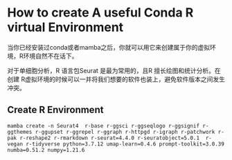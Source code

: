 
# How to create A useful Conda R virtual Environment

当你已经安装过conda或者mamba之后，你就可以用它来创建属于你的虚拟环境，R环境自然不在话下。

对于单细胞分析，R 语言包Seurat 是最为常用的，且R 擅长绘图和统计分析。在创建 R虚拟环境的时候可以一并将我们想要的软件也装上，避免软件版本之间发生冲突。

## Create R Environment

```{sh}
mamba create -n Seurat4  r-base r-ggsci r-ggseqlogo r-ggsignif r-ggthemes r-ggupset r-ggrepel r-ggraph r-httpgd r-igraph r-patchwork r-pak r-reshape2 r-rmarkdown r-seurat=4.4.0 r-seuratobject=5.0.1  r-vegan r-tidyverse python=3.7.12 umap-learn=0.4.6 prompt-toolkit=3.0.39 numba=0.51.2 numpy=1.21.6 

```





